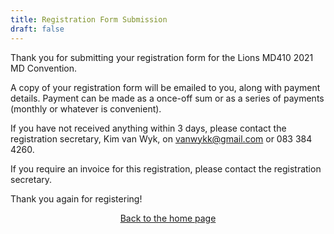 ```yaml
---
title: Registration Form Submission
draft: false
---
```


Thank you for submitting your registration form for the Lions MD410 2021 MD Convention. 

A copy of your registration form will be emailed to you, along with payment details. Payment can be made as a once-off sum or as a series of payments (monthly or whatever is convenient). 

If you have not received anything within 3 days, please contact the registration secretary, Kim van Wyk, on [vanwykk@gmail.com](vanwykk@gmail.com) or 083 384 4260.

If you require an invoice for this registration, please contact the registration secretary.

Thank you again for registering!

<center><a href="/">Back to the home page</a></center>
